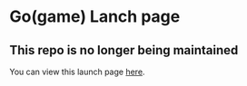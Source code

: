 # Go(game) Lanch page
## This repo is no longer being maintained

You can view this launch page <a href="https://john-the-fourth.engineer/launch-page/">here</a>.
